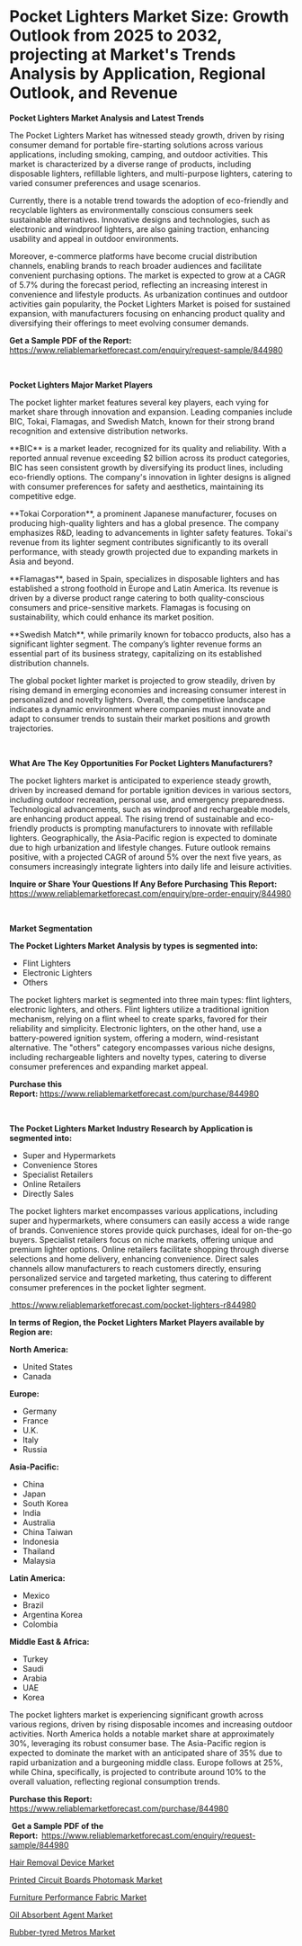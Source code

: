 <p><h1>Pocket Lighters Market Size: Growth Outlook from 2025 to 2032, projecting at Market's Trends Analysis by Application, Regional Outlook, and Revenue</h1></p><p><strong>Pocket Lighters Market Analysis and Latest Trends</strong></p>
<p><p>The Pocket Lighters Market has witnessed steady growth, driven by rising consumer demand for portable fire-starting solutions across various applications, including smoking, camping, and outdoor activities. This market is characterized by a diverse range of products, including disposable lighters, refillable lighters, and multi-purpose lighters, catering to varied consumer preferences and usage scenarios.</p><p>Currently, there is a notable trend towards the adoption of eco-friendly and recyclable lighters as environmentally conscious consumers seek sustainable alternatives. Innovative designs and technologies, such as electronic and windproof lighters, are also gaining traction, enhancing usability and appeal in outdoor environments. </p><p>Moreover, e-commerce platforms have become crucial distribution channels, enabling brands to reach broader audiences and facilitate convenient purchasing options. The market is expected to grow at a CAGR of 5.7% during the forecast period, reflecting an increasing interest in convenience and lifestyle products. As urbanization continues and outdoor activities gain popularity, the Pocket Lighters Market is poised for sustained expansion, with manufacturers focusing on enhancing product quality and diversifying their offerings to meet evolving consumer demands.</p></p>
<p><strong>Get a Sample PDF of the Report:&nbsp;</strong> <a href="https://www.reliablemarketforecast.com/enquiry/request-sample/844980?utm_campaign=1899&utm_medium=2&utm_source=Github&utm_content=ia&utm_term=06022025&utm_id=pocket-lighters">https://www.reliablemarketforecast.com/enquiry/request-sample/844980</a></p>
<p>&nbsp;</p>
<p><strong>Pocket Lighters Major Market Players</strong></p>
<p><p>The pocket lighter market features several key players, each vying for market share through innovation and expansion. Leading companies include BIC, Tokai, Flamagas, and Swedish Match, known for their strong brand recognition and extensive distribution networks.</p><p>**BIC** is a market leader, recognized for its quality and reliability. With a reported annual revenue exceeding $2 billion across its product categories, BIC has seen consistent growth by diversifying its product lines, including eco-friendly options. The company's innovation in lighter designs is aligned with consumer preferences for safety and aesthetics, maintaining its competitive edge.</p><p>**Tokai Corporation**, a prominent Japanese manufacturer, focuses on producing high-quality lighters and has a global presence. The company emphasizes R&D, leading to advancements in lighter safety features. Tokai's revenue from its lighter segment contributes significantly to its overall performance, with steady growth projected due to expanding markets in Asia and beyond.</p><p>**Flamagas**, based in Spain, specializes in disposable lighters and has established a strong foothold in Europe and Latin America. Its revenue is driven by a diverse product range catering to both quality-conscious consumers and price-sensitive markets. Flamagas is focusing on sustainability, which could enhance its market position.</p><p>**Swedish Match**, while primarily known for tobacco products, also has a significant lighter segment. The company’s lighter revenue forms an essential part of its business strategy, capitalizing on its established distribution channels.</p><p>The global pocket lighter market is projected to grow steadily, driven by rising demand in emerging economies and increasing consumer interest in personalized and novelty lighters. Overall, the competitive landscape indicates a dynamic environment where companies must innovate and adapt to consumer trends to sustain their market positions and growth trajectories.</p></p>
<p>&nbsp;</p>
<p><strong>What Are The Key Opportunities For Pocket Lighters Manufacturers?</strong></p>
<p><p>The pocket lighters market is anticipated to experience steady growth, driven by increased demand for portable ignition devices in various sectors, including outdoor recreation, personal use, and emergency preparedness. Technological advancements, such as windproof and rechargeable models, are enhancing product appeal. The rising trend of sustainable and eco-friendly products is prompting manufacturers to innovate with refillable lighters. Geographically, the Asia-Pacific region is expected to dominate due to high urbanization and lifestyle changes. Future outlook remains positive, with a projected CAGR of around 5% over the next five years, as consumers increasingly integrate lighters into daily life and leisure activities.</p></p>
<p><strong>Inquire or Share Your Questions If Any Before Purchasing This Report:</strong> <a href="https://www.reliablemarketforecast.com/enquiry/pre-order-enquiry/844980?utm_campaign=1899&utm_medium=2&utm_source=Github&utm_content=ia&utm_term=06022025&utm_id=pocket-lighters">https://www.reliablemarketforecast.com/enquiry/pre-order-enquiry/844980</a></p>
<p>&nbsp;</p>
<p><strong>Market Segmentation</strong></p>
<p><strong>The Pocket Lighters Market Analysis by types is segmented into:</strong></p>
<p><ul><li>Flint Lighters</li><li>Electronic Lighters</li><li>Others</li></ul></p>
<p><p>The pocket lighters market is segmented into three main types: flint lighters, electronic lighters, and others. Flint lighters utilize a traditional ignition mechanism, relying on a flint wheel to create sparks, favored for their reliability and simplicity. Electronic lighters, on the other hand, use a battery-powered ignition system, offering a modern, wind-resistant alternative. The "others" category encompasses various niche designs, including rechargeable lighters and novelty types, catering to diverse consumer preferences and expanding market appeal.</p></p>
<p><strong>Purchase this Report:&nbsp;</strong><a href="https://www.reliablemarketforecast.com/purchase/844980?utm_campaign=1899&utm_medium=2&utm_source=Github&utm_content=ia&utm_term=06022025&utm_id=pocket-lighters">https://www.reliablemarketforecast.com/purchase/844980</a></p>
<p>&nbsp;</p>
<p><strong>The Pocket Lighters Market Industry Research by Application is segmented into:</strong></p>
<p><ul><li>Super and Hypermarkets</li><li>Convenience Stores</li><li>Specialist Retailers</li><li>Online Retailers</li><li>Directly Sales</li></ul></p>
<p><p>The pocket lighters market encompasses various applications, including super and hypermarkets, where consumers can easily access a wide range of brands. Convenience stores provide quick purchases, ideal for on-the-go buyers. Specialist retailers focus on niche markets, offering unique and premium lighter options. Online retailers facilitate shopping through diverse selections and home delivery, enhancing convenience. Direct sales channels allow manufacturers to reach customers directly, ensuring personalized service and targeted marketing, thus catering to different consumer preferences in the pocket lighter segment.</p></p>
<p><a href="https://www.reliablemarketforecast.com/pocket-lighters-r844980?utm_campaign=1899&utm_medium=2&utm_source=Github&utm_content=ia&utm_term=06022025&utm_id=pocket-lighters">&nbsp;https://www.reliablemarketforecast.com/pocket-lighters-r844980</a></p>
<p><strong>In terms of Region, the Pocket Lighters Market Players available by Region are:</strong></p>
<p>
    <p> <strong> North America: </strong>
        <ul>
            <li>United States</li>
            <li>Canada</li>
        </ul>
        </p> 
    <p> <strong> Europe: </strong>
        <ul>
            <li>Germany</li>
            <li>France</li>
            <li>U.K.</li>
            <li>Italy</li>
            <li>Russia</li>
        </ul>
        </p> 
    <p> <strong> Asia-Pacific: </strong>
        <ul>
            <li>China</li>
            <li>Japan</li>
            <li>South Korea</li>
            <li>India</li>
            <li>Australia</li>
            <li>China Taiwan</li>
            <li>Indonesia</li>
            <li>Thailand</li>
            <li>Malaysia</li>
        </ul>
        </p> 
    <p> <strong> Latin America: </strong>
        <ul>
            <li>Mexico</li>
            <li>Brazil</li>
            <li>Argentina Korea</li>
            <li>Colombia</li>
        </ul>
        </p> 
    <p> <strong> Middle East & Africa: </strong>
        <ul>
            <li>Turkey</li>
            <li>Saudi</li>
            <li>Arabia</li>
            <li>UAE</li>
            <li>Korea</li>
        </ul>
    </p>
    </p>
<p><p>The pocket lighters market is experiencing significant growth across various regions, driven by rising disposable incomes and increasing outdoor activities. North America holds a notable market share at approximately 30%, leveraging its robust consumer base. The Asia-Pacific region is expected to dominate the market with an anticipated share of 35% due to rapid urbanization and a burgeoning middle class. Europe follows at 25%, while China, specifically, is projected to contribute around 10% to the overall valuation, reflecting regional consumption trends.</p></p>
<p><strong>Purchase this Report: </strong><a href="https://www.reliablemarketforecast.com/purchase/844980?utm_campaign=1899&utm_medium=2&utm_source=Github&utm_content=ia&utm_term=06022025&utm_id=pocket-lighters">https://www.reliablemarketforecast.com/purchase/844980</a></p>
<p>&nbsp;<strong>Get a Sample PDF of the Report:&nbsp;&nbsp;</strong><a href="https://www.reliablemarketforecast.com/enquiry/request-sample/844980?utm_campaign=1899&utm_medium=2&utm_source=Github&utm_content=ia&utm_term=06022025&utm_id=pocket-lighters">https://www.reliablemarketforecast.com/enquiry/request-sample/844980</a></p>
<p><strong></strong></p>
<p><p><a href="https://github.com/nibbsmantji/Market-Research-Report-List-1/blob/main/hair-removal-device-market.md?utm_campaign=1899&utm_medium=2&utm_source=Github&utm_content=ia&utm_term=06022025&utm_id=pocket-lighters">Hair Removal Device Market</a></p><p><a href="https://www.linkedin.com/pulse/global-study-printed-circuit-boards-photomask-market-from-ehrie?utm_campaign=1899&utm_medium=2&utm_source=Github&utm_content=ia&utm_term=06022025&utm_id=pocket-lighters">Printed Circuit Boards Photomask Market</a></p><p><a href="https://github.com/djibenesha/Market-Research-Report-List-1/blob/main/furniture-performance-fabric-market.md?utm_campaign=1899&utm_medium=2&utm_source=Github&utm_content=ia&utm_term=06022025&utm_id=pocket-lighters">Furniture Performance Fabric Market</a></p><p><a href="https://www.linkedin.com/pulse/oil-absorbent-agent-industry-forecast-market-shifts-strategic-pnuzf?utm_campaign=1899&utm_medium=2&utm_source=Github&utm_content=ia&utm_term=06022025&utm_id=pocket-lighters">Oil Absorbent Agent Market</a></p><p><a href="https://www.linkedin.com/pulse/impact-latest-trends-rubber-tyred-metros-market-growth-forecasted-jeahf?utm_campaign=1899&utm_medium=2&utm_source=Github&utm_content=ia&utm_term=06022025&utm_id=pocket-lighters">Rubber-tyred Metros Market</a></p></p>